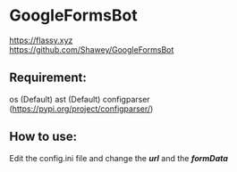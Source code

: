 # GoogleFormsBot
https://flassy.xyz  
https://github.com/Shawey/GoogleFormsBot

## Requirement: ##
os (Default)
ast (Default)
configparser (https://pypi.org/project/configparser/)

## How to use: ##
Edit the config.ini file and change the ***url*** and the ***formData***

